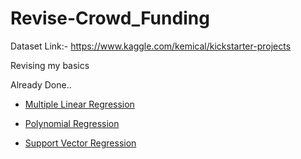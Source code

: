 # Revise-Crowd_Funding

Dataset Link:- https://www.kaggle.com/kemical/kickstarter-projects


Revising my basics

Already Done..

* [Multiple Linear Regression](https://en.wikiversity.org/wiki/Multiple_linear_regression "Multiple Linear Regression")

* [Polynomial Regression](https://en.wikipedia.org/wiki/Polynomial_regression "Polyomial Regression")

* [Support Vector Regression](https://scikit-learn.org/stable/modules/generated/sklearn.svm.SVR.html "SVM sklearn")
